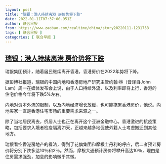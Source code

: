 ```yaml
---
layout: post
title: "瑞银：港人持续离港 房价势将下跌"
date: 2022-01-11T07:37:00.951Z
author: 联合早报
from: https://www.zaobao.com/realtime/china/story20220111-1231753
tags: [ 联合早报 ]
categories: [ 联合早报 ]
---
```

<!--1641901140000-->
[瑞银：港人持续离港 房价势将下跌](https://www.zaobao.com/realtime/china/story20220111-1231753)
------

<div>
<p>瑞银集团预计，随着居民继续离开香港，香港房价在2022年势将下降。</p><p>据彭博社报道，瑞银的中国内地和香港房地产研究主管约翰·林（音译自John Lam）周一在媒体发布会上说，由于人口持续外流，以及利率即将上行，香港的住宅价格今年将下跌5%左右。</p><p>内地对资本外流的限制，以及内地经济增长放缓，也可能拖累香港房价，他说。内地买家一直是香港住宅市场的重要需求来源之一。</p><section id="imu"><div id="dfp-ad-imu1">        </div></section><p>除了当地居民离去，侨居人士也正在离开这个亚洲金融中心。香港激进的抗疫策略，包括要求入境者检疫隔离21天，正越来越多地促使外籍人士考虑搬迁到其他地方。</p><p>瑞银看空香港房地产的看法，得到了花旗集团和摩根士丹利的呼应，后二者预计房价将分别下跌多达10％和2％。然而，摩根大通预计房价将攀升高达10％，理由是住房需求强劲，加息的影响微乎其微。</p>      <div class="cx_paywall_placeholder" id="sph_cdp_40"></div>
</div>
